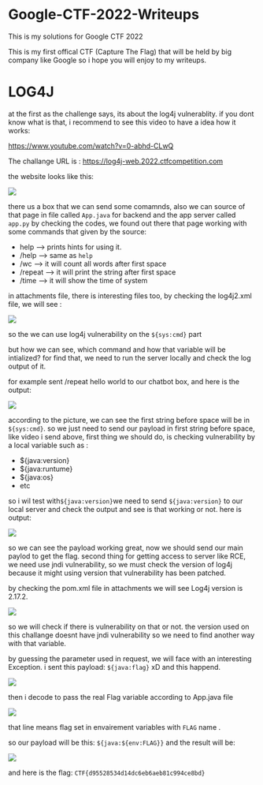 # Google-CTF-2022-Writeups


This is my solutions for Google CTF 2022 

This is my first offical CTF (Capture The Flag) that will be held by big company like Google so i hope you will enjoy to my writeups.

# LOG4J

at the first as the challenge says, its about the log4j vulnerablity. if you dont know what is that, i recommend to see this video to have a idea how it works:

https://www.youtube.com/watch?v=0-abhd-CLwQ

The challange URL is : https://log4j-web.2022.ctfcompetition.com

the website looks like this:

![](https://user-images.githubusercontent.com/89252882/177054957-412b0ad4-400e-4503-bfa0-c440e9882a4b.png)

there us a box that we can send some comamnds, also we can source of that page in file called `App.java` for backend and the app server called `app.py`
by checking the codes, we found out there that page working with some commands that given by the source:

- help    --> prints hints for using it.
- /help --> same as `help`
- /wc --> it will count all words after first space
- /repeat --> it will print the string after first space
- /time --> it will show the time of system

in attachments file, there is interesting files too, by checking the log4j2.xml file, we will see :

![](https://user-images.githubusercontent.com/89252882/177055655-b9852791-bec6-490c-b511-53a7d1b59f4f.png)

so the we can use log4j vulnerability on the `${sys:cmd}` part

but how we can see, which command and how that variable will be intialized?
for find that, we need to run the server locally and check the log output of it.

for example sent /repeat hello world to our chatbot box, and here is the output:

![](https://user-images.githubusercontent.com/89252882/177055812-da839fd1-5179-4ea9-bbcc-c0bb843823dd.png)

according to the picture, we can see the first string before space will be in `${sys:cmd}`.
so we just need to send our payload in first string before space, like video i send above, first thing we should do, is checking vulnerability by a local variable such as : 

- ${java:version}
- ${java:runtume}
- ${java:os}
- etc

so i wil test with`${java:version}`we need to send `${java:version}` to our local server and check the output and see is that working or not. here is output:

![](https://user-images.githubusercontent.com/89252882/177056364-57e90858-b888-41c9-829a-51b109f514b6.png)

so we can see the payload working great, now we should send our main paylod to get the flag. second thing for getting access to server like RCE, we need use jndi vulnerability, so we must check the version of log4j because it might using version that vulnerability has been patched.

by checking the pom.xml file in attachments we will see Log4j version is 2.17.2.

![](https://user-images.githubusercontent.com/89252882/177056507-1222d74f-aaa7-4aa0-a09e-03b6793d2bf6.png)

so we will check if there is vulnerability on that or not. the version used on this challange doesnt have jndi vulnerability so we need to find another way with that variable.

by guessing the parameter used in request, we will face with an interesting Exception.
i sent this payload: `${java:flag}` xD and this happend.

![](https://user-images.githubusercontent.com/89252882/177056988-5e6a7c05-6df8-4b19-b849-fb8f5eca7c91.png)

then i decode to pass the real Flag variable according to App.java file

![](https://user-images.githubusercontent.com/89252882/177057023-91890358-daf6-4e09-b2de-0c19328cfe77.png)

that line means flag set in envairement variables with `FLAG` name .

so our payload will be this: `${java:${env:FLAG}}` and the result will be:

![](https://user-images.githubusercontent.com/89252882/177057122-2f7f3f0f-2d9c-4427-bc51-676ac657ee16.png)

and here is the flag: `CTF{d95528534d14dc6eb6aeb81c994ce8bd}`
